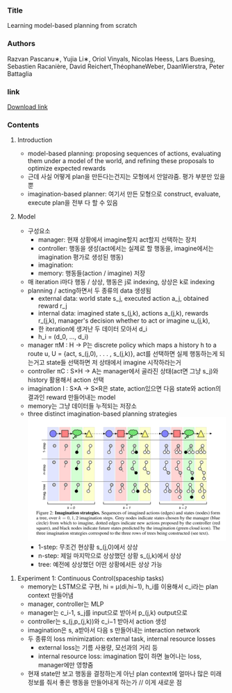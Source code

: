 ### Title
Learning model-based planning from scratch

### Authors
Razvan Pascanu∗, Yujia Li∗, Oriol Vinyals, Nicolas Heess,
Lars Buesing, Sebastien Racanière, David Reichert,ThéophaneWeber, DaanWierstra, Peter Battaglia

### link
[Download link](https://arxiv.org/pdf/1707.06170.pdf)

### Contents
1. Introduction
    - model-based planning: proposing sequences of actions, evaluating them under a model of the world, and refining these proposals to optimize expected rewards
    - 근데 사실 어떻게 plan을 만든다는건지는 모형에서 안알랴줌. 평가 부분만 있을 뿐
    - imagination-based planner: 여기서 만든 모형으로 construct, evaluate, execute plan을 전부 다 할 수 있음

1. Model
    - 구성요소
        - manager: 현재 상황에서 imagine할지 act할지 선택하는 장치
        - controller: 행동을 생성(act에서는 실제로 할 행동을, imagine에서는 imagination 평가로 생성된 행동)
        - imagination: 
        - memory: 행동들(action / imagine) 저장
    - 매 iteration i마다 행동 / 상상, 행동은 j로 indexing, 상상은 k로 indexing
    - planning / acting하면서 두 종류의 data 생셩됨
        - external data: world state s_j, executed action a_j, obtained reward r_j
        - internal data: imagined state s_(j,k), actions a_(j,k), rewards r_(j,k), manager's decision whether to act or imagine u_(j,k), 
        - 한 iteration에 생겨난 두 데이터 모아서 d_i
        - h_i = (d_0, ..., d_i)
    - manager πM : H → P는 discrete policy which maps a history h to a route u, U = {act, s_(j,0), . . . , s_(j,k)}, act를 선택하면 실제 행동하는게 되는거고 state들 선택하면 저 상태에서 imagine 시작하라는거
    - controller πC : S×H → A는 manager에서 골라진 상태(act면 그냥 s_j)와 history 활용해서 action 선택
    - imagination I : S×A → S×R은 state, action있으면 다음 state와 action의 결과인 reward 만들어내는 model
    - memory는 그냥 데이터들 누적되는 저장소
    - three distinct imagination-based planning strategies
    ![image](../image/170722.png)
        - 1-step: 무조건 현상황 s_(j,0)에서 상상
        - n-step: 제일 마지막으로 상상했던 상황 s_(j,k)에서 상상
        - tree: 예전에 상상했던 어떤 상황에서든 상상 가능

<!--stochastic value gradients, interaction network 찾아보자-->
1. Experiment 1: Continuous Control(spaceship tasks)
    - memory는 LSTM으로 구현, hi = µ(di,hi−1), h_i를 이용해서 c_i라는 plan context 만들어냄
    - manager, controller는 MLP
    - manager는 c_i-1, s_j를 input으로 받아서 p_(j,k) output으로
    - controller는 s_(j,p_(j,k))와 c_i−1 받아서 action 생성
    - imagination은 s, a받아서 다음 s 만들어내는 interaction network
    - 두 종류의 loss minimization: external task, internal resource losses
        - external loss는 기름 사용량, 모선과의 거리 등
        - internal resource loss: imagination 많이 하면 늘어나는 loss, manager에만 영향줌
    - 현재 state만 보고 행동을 결정하는게 아닌 plan context에 얼마나 많은 미래정보를 줘서 좋은 행동을 만들어내게 하는가 // 이게 새로운 점
    